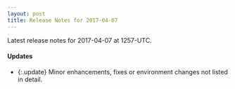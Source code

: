 ```yaml
---
layout: post
title: Release Notes for 2017-04-07
---
```


Latest release notes for 2017-04-07 at 1257-UTC.

<div class='updates' markdown='1'>

#### Updates

- {:.update} Minor enhancements, fixes or environment changes not listed in detail.

</div>


